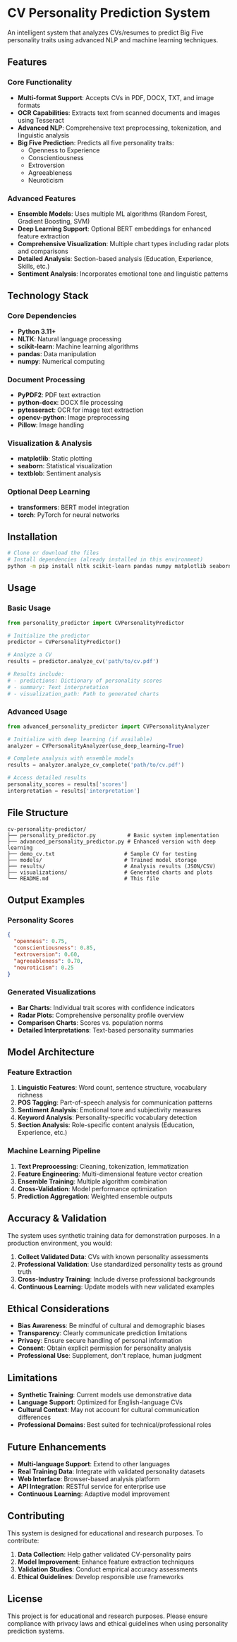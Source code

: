 # CV Personality Prediction System

An intelligent system that analyzes CVs/resumes to predict Big Five personality traits using advanced NLP and machine learning techniques.

## Features

### Core Functionality
- **Multi-format Support**: Accepts CVs in PDF, DOCX, TXT, and image formats
- **OCR Capabilities**: Extracts text from scanned documents and images using Tesseract
- **Advanced NLP**: Comprehensive text preprocessing, tokenization, and linguistic analysis
- **Big Five Prediction**: Predicts all five personality traits:
  - Openness to Experience
  - Conscientiousness  
  - Extroversion
  - Agreeableness
  - Neuroticism

### Advanced Features
- **Ensemble Models**: Uses multiple ML algorithms (Random Forest, Gradient Boosting, SVM)
- **Deep Learning Support**: Optional BERT embeddings for enhanced feature extraction
- **Comprehensive Visualization**: Multiple chart types including radar plots and comparisons
- **Detailed Analysis**: Section-based analysis (Education, Experience, Skills, etc.)
- **Sentiment Analysis**: Incorporates emotional tone and linguistic patterns

## Technology Stack

### Core Dependencies
- **Python 3.11+**
- **NLTK**: Natural language processing
- **scikit-learn**: Machine learning algorithms
- **pandas**: Data manipulation
- **numpy**: Numerical computing

### Document Processing
- **PyPDF2**: PDF text extraction
- **python-docx**: DOCX file processing
- **pytesseract**: OCR for image text extraction
- **opencv-python**: Image preprocessing
- **Pillow**: Image handling

### Visualization & Analysis
- **matplotlib**: Static plotting
- **seaborn**: Statistical visualization
- **textblob**: Sentiment analysis

### Optional Deep Learning
- **transformers**: BERT model integration
- **torch**: PyTorch for neural networks

## Installation

```bash
# Clone or download the files
# Install dependencies (already installed in this environment)
python -m pip install nltk scikit-learn pandas numpy matplotlib seaborn textblob PyPDF2 python-docx Pillow opencv-python pytesseract joblib
```

## Usage

### Basic Usage

```python
from personality_predictor import CVPersonalityPredictor

# Initialize the predictor
predictor = CVPersonalityPredictor()

# Analyze a CV
results = predictor.analyze_cv('path/to/cv.pdf')

# Results include:
# - predictions: Dictionary of personality scores
# - summary: Text interpretation
# - visualization_path: Path to generated charts
```

### Advanced Usage

```python
from advanced_personality_predictor import CVPersonalityAnalyzer

# Initialize with deep learning (if available)
analyzer = CVPersonalityAnalyzer(use_deep_learning=True)

# Complete analysis with ensemble models
results = analyzer.analyze_cv_complete('path/to/cv.pdf')

# Access detailed results
personality_scores = results['scores']
interpretation = results['interpretation']
```

## File Structure

```
cv-personality-predictor/
├── personality_predictor.py          # Basic system implementation
├── advanced_personality_predictor.py # Enhanced version with deep learning
├── demo_cv.txt                      # Sample CV for testing
├── models/                          # Trained model storage
├── results/                         # Analysis results (JSON/CSV)
├── visualizations/                  # Generated charts and plots
└── README.md                        # This file
```

## Output Examples

### Personality Scores
```json
{
  "openness": 0.75,
  "conscientiousness": 0.85,
  "extroversion": 0.60,
  "agreeableness": 0.70,
  "neuroticism": 0.25
}
```

### Generated Visualizations
- **Bar Charts**: Individual trait scores with confidence indicators
- **Radar Plots**: Comprehensive personality profile overview
- **Comparison Charts**: Scores vs. population norms
- **Detailed Interpretations**: Text-based personality summaries

## Model Architecture

### Feature Extraction
1. **Linguistic Features**: Word count, sentence structure, vocabulary richness
2. **POS Tagging**: Part-of-speech analysis for communication patterns
3. **Sentiment Analysis**: Emotional tone and subjectivity measures
4. **Keyword Analysis**: Personality-specific vocabulary detection
5. **Section Analysis**: Role-specific content analysis (Education, Experience, etc.)

### Machine Learning Pipeline
1. **Text Preprocessing**: Cleaning, tokenization, lemmatization
2. **Feature Engineering**: Multi-dimensional feature vector creation
3. **Ensemble Training**: Multiple algorithm combination
4. **Cross-Validation**: Model performance optimization
5. **Prediction Aggregation**: Weighted ensemble outputs

## Accuracy & Validation

The system uses synthetic training data for demonstration purposes. In a production environment, you would:

1. **Collect Validated Data**: CVs with known personality assessments
2. **Professional Validation**: Use standardized personality tests as ground truth
3. **Cross-Industry Training**: Include diverse professional backgrounds
4. **Continuous Learning**: Update models with new validated examples

## Ethical Considerations

- **Bias Awareness**: Be mindful of cultural and demographic biases
- **Transparency**: Clearly communicate prediction limitations
- **Privacy**: Ensure secure handling of personal information
- **Consent**: Obtain explicit permission for personality analysis
- **Professional Use**: Supplement, don't replace, human judgment

## Limitations

- **Synthetic Training**: Current models use demonstrative data
- **Language Support**: Optimized for English-language CVs
- **Cultural Context**: May not account for cultural communication differences
- **Professional Domains**: Best suited for technical/professional roles

## Future Enhancements

- **Multi-language Support**: Extend to other languages
- **Real Training Data**: Integrate with validated personality datasets
- **Web Interface**: Browser-based analysis platform
- **API Integration**: RESTful service for enterprise use
- **Continuous Learning**: Adaptive model improvement

## Contributing

This system is designed for educational and research purposes. To contribute:

1. **Data Collection**: Help gather validated CV-personality pairs
2. **Model Improvement**: Enhance feature extraction techniques
3. **Validation Studies**: Conduct empirical accuracy assessments
4. **Ethical Guidelines**: Develop responsible use frameworks

## License

This project is for educational and research purposes. Please ensure compliance with privacy laws and ethical guidelines when using personality prediction systems.